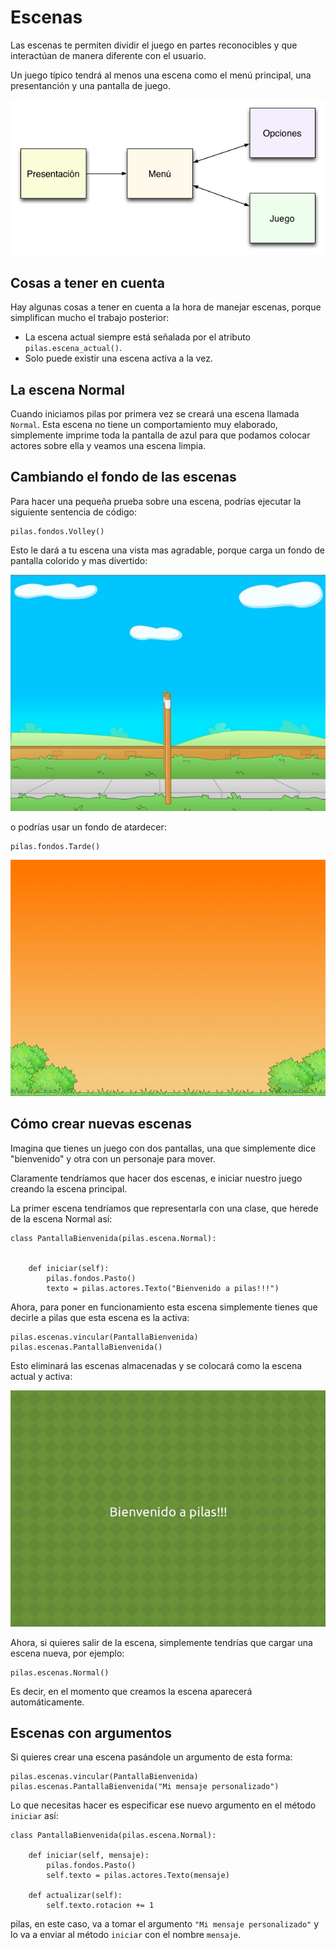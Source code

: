 # Escenas


Las escenas te permiten dividir el juego en partes
reconocibles y que interactúan de manera diferente
con el usuario.

Un juego típico tendrá al menos una escena como
el menú principal, una presentanción y una
pantalla de juego.


![](imagenes/escenas/escenas_juego.png)


## Cosas a tener en cuenta

Hay algunas cosas a tener en cuenta
a la hora de manejar escenas, porque
simplifican mucho el trabajo posterior:

- La escena actual siempre está señalada por el atributo ``pilas.escena_actual()``.
- Solo puede existir una escena activa a la vez.


## La escena Normal

Cuando iniciamos pilas por primera vez se creará
una escena llamada ``Normal``. Esta escena no
tiene un comportamiento muy elaborado, simplemente
imprime toda la pantalla de azul para que
podamos colocar actores sobre ella y veamos una
escena limpia.

## Cambiando el fondo de las escenas

Para hacer una pequeña prueba sobre una
escena, podrías ejecutar la siguiente sentencia
de código:

    pilas.fondos.Volley()

Esto le dará a tu escena una vista
mas agradable, porque carga un fondo de
pantalla colorido y mas divertido:

![](imagenes/escenas/paisaje.jpg)

o podrías usar un fondo de atardecer:

    pilas.fondos.Tarde()

![](imagenes/escenas/tarde.jpg)

## Cómo crear nuevas escenas

Imagina que tienes un juego con dos pantallas, una
que simplemente dice "bienvenido" y  otra con
un personaje para mover.

Claramente tendríamos que hacer dos escenas, e iniciar
nuestro juego creando la escena principal.

La primer escena tendríamos que representarla
con una clase, que herede de la escena Normal
así:

    class PantallaBienvenida(pilas.escena.Normal):


        def iniciar(self):
            pilas.fondos.Pasto()
            texto = pilas.actores.Texto("Bienvenido a pilas!!!")


Ahora, para poner en funcionamiento esta escena
simplemente tienes que decirle a pilas que esta escena es la activa:


    pilas.escenas.vincular(PantallaBienvenida)
    pilas.escenas.PantallaBienvenida()

Esto eliminará las escenas almacenadas y se colocará como la escena
actual y activa:

![](imagenes/escenas/escena_simple.jpg)

Ahora, si quieres salir de la escena, simplemente tendrías
que cargar una escena nueva, por ejemplo:

    pilas.escenas.Normal()

Es decir, en el momento que creamos la escena aparecerá automáticamente.


## Escenas con argumentos

Si quieres crear una escena pasándole un argumento de esta forma:

    pilas.escenas.vincular(PantallaBienvenida)
    pilas.escenas.PantallaBienvenida("Mi mensaje personalizado")

Lo que necesitas hacer es especificar ese nuevo argumento en el método
``iniciar`` así:

    class PantallaBienvenida(pilas.escena.Normal):

        def iniciar(self, mensaje):
            pilas.fondos.Pasto()
            self.texto = pilas.actores.Texto(mensaje)

        def actualizar(self):
            self.texto.rotacion += 1


pilas, en este caso, va a tomar el argumento ``"Mi mensaje personalizado"`` y lo
va a enviar al método ``iniciar`` con el nombre ``mensaje``.
